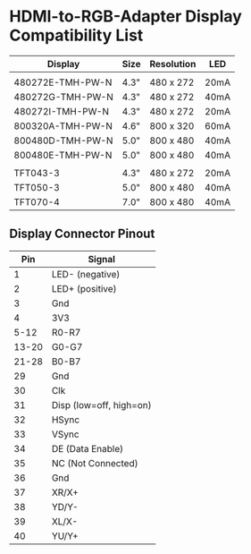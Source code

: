 # HDMI-to-RGB-Adapter Display Compatibility List

Display                | Size  | Resolution | LED
---------------------- | ----- | ---------- | ----
                       |       |            |     
 480272E-TMH-PW-N      |  4.3" |  480 x 272 | 20mA
 480272G-TMH-PW-N      |  4.3" |  480 x 272 | 40mA
 480272I-TMH-PW-N      |  4.3" |  480 x 272 | 20mA
 800320A-TMH-PW-N      |  4.6" |  800 x 320 | 60mA
 800480D-TMH-PW-N      |  5.0" |  800 x 480 | 40mA
 800480E-TMH-PW-N      |  5.0" |  800 x 480 | 40mA
                       |       |            |
 TFT043-3              |  4.3" |  480 x 272 | 20mA
 TFT050-3              |  5.0" |  800 x 480 | 40mA
 TFT070-4              |  7.0" |  800 x 480 | 40mA


## Display Connector Pinout

Pin    | Signal
------ | ------
     1 | LED- (negative)
     2 | LED+ (positive)
     3 | Gnd
     4 | 3V3
  5-12 | R0-R7
 13-20 | G0-G7
 21-28 | B0-B7
    29 | Gnd
    30 | Clk
    31 | Disp (low=off, high=on)
    32 | HSync
    33 | VSync
    34 | DE (Data Enable)
    35 | NC (Not Connected)
    36 | Gnd
    37 | XR/X+
    38 | YD/Y-
    39 | XL/X-
    40 | YU/Y+
